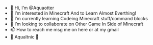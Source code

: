 - 👋 Hi, I’m @Aquaotter
- 👀 I’m interested in Minecraft And to Learn Almost Everthing!
- 🌱 I’m currently learning Codeing Minecraft stuff/command blocks
- 💞️ I’m looking to collaborate on Other Game In Side of Minecraft
- 📫 How to reach me msg me on here or at my gmail
- 🔱 Aqualtnic 🔱
